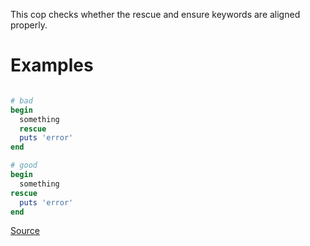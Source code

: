 
This cop checks whether the rescue and ensure keywords are aligned
properly.

# Examples

```ruby

# bad
begin
  something
  rescue
  puts 'error'
end

# good
begin
  something
rescue
  puts 'error'
end
```

[Source](http://www.rubydoc.info/gems/rubocop/RuboCop/Cop/Layout/RescueEnsureAlignment)